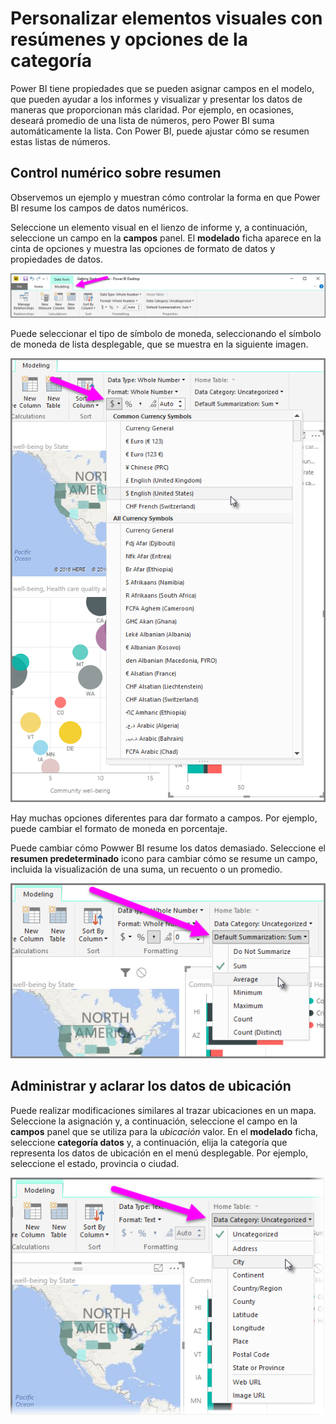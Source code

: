 <properties
   pageTitle="Opciones de resumen y categoría"
   description="Definir cómo resumen los objetos visuales sus datos"
   services="powerbi"
   documentationCenter=""
   authors="davidiseminger"
   manager="mblythe"
   backup=""
   editor=""
   tags=""
   qualityFocus="no"
   qualityDate=""
   featuredVideoId="Co2z9b-s_yM"
   featuredVideoThumb=""
   courseDuration="9m"/>

<tags
   ms.service="powerbi"
   ms.devlang="NA"
   ms.topic="get-started-article"
   ms.tgt_pltfrm="NA"
   ms.workload="powerbi"
   ms.date="09/29/2016"
   ms.author="davidi"/>

# Personalizar elementos visuales con resúmenes y opciones de la categoría

Power BI tiene propiedades que se pueden asignar campos en el modelo, que pueden ayudar a los informes y visualizar y presentar los datos de maneras que proporcionan más claridad. Por ejemplo, en ocasiones, deseará promedio de una lista de números, pero Power BI suma automáticamente la lista. Con Power BI, puede ajustar cómo se resumen estas listas de números.

## Control numérico sobre resumen

Observemos un ejemplo y muestran cómo controlar la forma en que Power BI resume los campos de datos numéricos.

Seleccione un elemento visual en el lienzo de informe y, a continuación, seleccione un campo en la **campos** panel. El **modelado** ficha aparece en la cinta de opciones y muestra las opciones de formato de datos y propiedades de datos.

![](media/powerbi-learning-3-11d-customize-summarization-categorization/3-11d_1.png)

Puede seleccionar el tipo de símbolo de moneda, seleccionando el símbolo de moneda de lista desplegable, que se muestra en la siguiente imagen.

![](media/powerbi-learning-3-11d-customize-summarization-categorization/3-11d_2.png)

Hay muchas opciones diferentes para dar formato a campos. Por ejemplo, puede cambiar el formato de moneda en porcentaje.

Puede cambiar cómo Powwer BI resume los datos demasiado. Seleccione el **resumen predeterminado** icono para cambiar cómo se resume un campo, incluida la visualización de una suma, un recuento o un promedio.

![](media/powerbi-learning-3-11d-customize-summarization-categorization/3-11d_3.png)

## Administrar y aclarar los datos de ubicación

Puede realizar modificaciones similares al trazar ubicaciones en un mapa. Seleccione la asignación y, a continuación, seleccione el campo en la **campos** panel que se utiliza para la *ubicación* valor. En el **modelado** ficha, seleccione **categoría datos** y, a continuación, elija la categoría que representa los datos de ubicación en el menú desplegable. Por ejemplo, seleccione el estado, provincia o ciudad.

![](media/powerbi-learning-3-11d-customize-summarization-categorization/3-11d_4.png)
